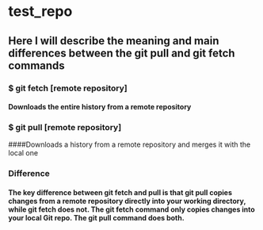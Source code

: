 # test_repo
## Here I will describe the meaning and main differences between the git pull and git fetch commands

### $ git fetch [remote repository]
#### Downloads the entire history from a remote repository

### $ git pull [remote repository]
####Downloads a history from a remote repository and merges it with the local one

### Difference
#### The key difference between git fetch and pull is that git pull copies changes from a remote repository directly into your working directory, while git fetch does not. The git fetch command only copies changes into your local Git repo. The git pull command does both.
